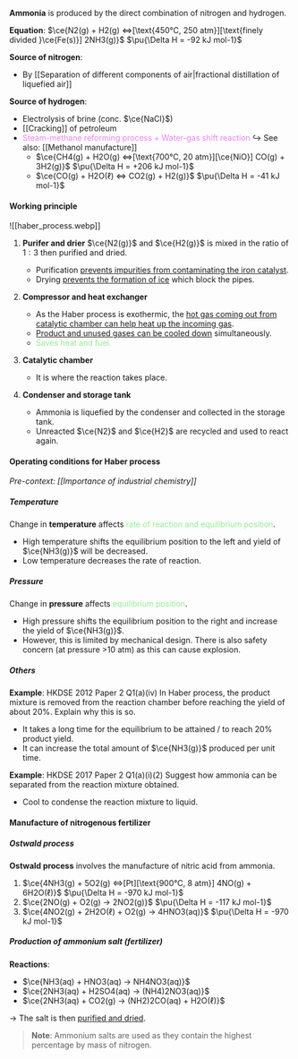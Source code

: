 **Ammonia** is produced by the direct combination of nitrogen and hydrogen.

**Equation**:
$\ce{N2(g) + H2(g) <=>[\text{450°C, 250 atm}][\text{finely divided }\ce{Fe(s)}] 2NH3(g)}$          $\pu{\Delta H = -92 kJ mol-1}$

**Source of nitrogen**:
- By [[Separation of different components of air|fractional distillation of liquefied air]]

**Source of hydrogen**:
- Electrolysis of brine (conc. $\ce{NaCl}$)
- [[Cracking]] of petroleum
- <span style="color: violet">Steam-methane reforming process + Water-gas shift reaction</span>
  ↪️ See also: [[Methanol manufacture]]
	 - $\ce{CH4(g) + H2O(g) <=>[\text{700°C, 20 atm}][\ce{NiO}] CO(g) + 3H2(g)}$          $\pu{\Delta H = +206 kJ mol-1}$
	 - $\ce{CO(g) + H2O(ℓ) <=> CO2(g) + H2(g)}$          $\pu{\Delta H = -41 kJ mol-1}$

#### Working principle
![[haber_process.webp]]

1. **Purifer and drier**
   $\ce{N2(g)}$ and $\ce{H2(g)}$ is mixed in the ratio of $1:3$ then purified and dried.
	- Purification <u>prevents impurities from contaminating the iron catalyst</u>.
	- Drying <u>prevents the formation of ice</u> which block the pipes.

2. **Compressor and heat exchanger**
	- As the Haber process is exothermic, the <u>hot gas coming out from catalytic chamber can help heat up the incoming gas</u>.
	- <u>Product and unused gases can be cooled down</u> simultaneously.
	- <span style="color: lightgreen">Saves heat and fuel.</span>

3. **Catalytic chamber**
	- It is where the reaction takes place.

4. **Condenser and storage tank**
	- Ammonia is liquefied by the condenser and collected in the storage tank.
	- Unreacted $\ce{N2}$ and $\ce{H2}$ are recycled and used to react again.

#### Operating conditions for Haber process
*Pre-context: [[Importance of industrial chemistry]]*

##### Temperature
Change in **temperature** affects <span style="color: lightgreen">rate of reaction and equilibrium position</span>.
- High temperature shifts the equilibrium position to the left and yield of $\ce{NH3(g)}$ will be decreased.
- Low temperature decreases the rate of reaction.

##### Pressure
Change in **pressure** affects <span style="color: lightgreen">equilibrium position</span>.
- High pressure shifts the equilibrium position to the right and increase the yield of $\ce{NH3(g)}$.
- However, this is limited by mechanical design. There is also safety concern (at pressure >10 atm) as this can cause explosion.

##### Others
**Example**: HKDSE 2012 Paper 2 Q1(a)(iv)
In Haber process, the product mixture is removed from the reaction chamber before reaching the yield of about 20%. Explain why this is so.
- It takes a long time for the equilibrium to be attained / to reach 20% product yield.
- It can increase the total amount of $\ce{NH3(g)}$ produced per unit time.

**Example**: HKDSE 2017 Paper 2 Q1(a)(i)(2)
Suggest how ammonia can be separated from the reaction mixture obtained.
- Cool to condense the reaction mixture to liquid.

#### Manufacture of nitrogenous fertilizer
##### Ostwald process
**Ostwald process** involves the manufacture of nitric acid from ammonia.

1. $\ce{4NH3(g) + 5O2(g) <=>[Pt][\text{900°C, 8 atm}] 4NO(g) + 6H2O(ℓ)}$     $\pu{\Delta H = -970 kJ mol-1}$
2. $\ce{2NO(g) + O2(g) -> 2NO2(g)}$     $\pu{\Delta H = -117 kJ mol-1}$
3. $\ce{4NO2(g) + 2H2O(ℓ) + O2(g) -> 4HNO3(aq)}$     $\pu{\Delta H = -970 kJ mol-1}$

##### Production of ammonium salt (fertilizer)
**Reactions**:
- $\ce{NH3(aq) + HNO3(aq) -> NH4NO3(aq)}$
- $\ce{2NH3(aq) + H2SO4(aq) -> (NH4)2NO3(aq)}$
- $\ce{2NH3(aq) + CO2(g) -> (NH2)2CO(aq) + H2O(ℓ)}$

→ The salt is then <u>purified and dried</u>.

> **Note**:
> Ammonium salts are used as they contain the highest percentage by mass of nitrogen.